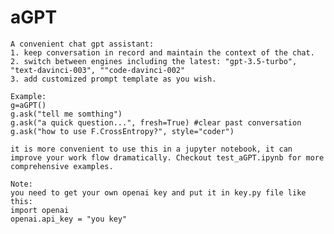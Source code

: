 # aGPT
    A convenient chat gpt assistant:
    1. keep conversation in record and maintain the context of the chat.
    2. switch between engines including the latest: "gpt-3.5-turbo", "text-davinci-003", ""code-davinci-002"
    3. add customized prompt template as you wish. 
    
    Example: 
    g=aGPT()
    g.ask("tell me somthing")
    g.ask("a quick question...", fresh=True) #clear past conversation
    g.ask("how to use F.CrossEntropy?", style="coder")
    
    it is more convenient to use this in a jupyter notebook, it can improve your work flow dramatically. Checkout test_aGPT.ipynb for more comprehensive examples. 
    
    Note: 
    you need to get your own openai key and put it in key.py file like this: 
    import openai
    openai.api_key = "you key"
